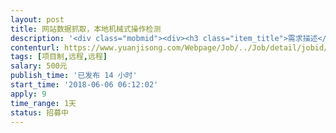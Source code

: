 ```yaml
---                
layout: post       
title: 网站数据抓取，本地机械式操作检测           
description: '<div class="mobmid"><div><h3 class="item_title">需求描述</h3><p>一、项目需求 <br/>主要是定时或网站数据有更新时抓取网站指定数据内容，并根据要求转换为可导入本地软件的格式或直接导入，主网站和备用网站<br/>并对本地软件进行一系列操作并检测是否成功，成功后识别转换并进行网站投递操作<br/>二、人才需求 <br/>语言不限<br/>三、合作模式 <br/>单一工具开发，可用按键精灵脚本，但得保证不出错，<br/>四、周期 <br/>周期1天内</p></div><!--info end--></div>'     
contenturl: https://www.yuanjisong.com/Webpage/Job/../Job/detail/jobid/101532      
tags: [项目制,远程,远程]            
salary: 500元          
publish_time: '已发布 14 小时'         
start_time: '2018-06-06 06:12:02'           
apply: 9                   
time_range: 1天              
status: 招募中                  
---                 
```

